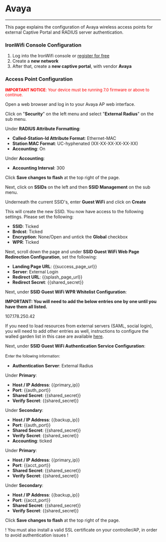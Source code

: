 # **Avaya**

---

This page explains the configuration of Avaya wireless access points for external Captive  Portal and RADIUS server authentication.

### IronWifi Console Configuration

1. Log into the IronWifi console or [register for free](https://console.ironwifi.com/register)
2. Create a **new network**
3. After that, create a **new captive portal**, with vendor **Avaya**

### Access Point Configuration

<span style="font-size: 13px; color: rgb(255, 0, 0);">**IMPORTANT NOTICE**: Your device must be running 7.0 firmware or above to continue.

Open a web browser and log in to your Avaya AP web interface.

Click on "**Security**" on the left menu and select "**External Radius**" on the sub menu.

Under **RADIUS Attribute Formatting**:

- **Called-Station-Id Attribute Format**<span >: Ethernet-MAC
- **Station MAC Format**<span >: UC-hyphenated (XX-XX-XX-XX-XX-XX)
- **Accounting**: On

Under **Accounting**<span >:

- **Accounting Interval**: 300
  
Click **Save changes to flash** at the top right of the page.

Next, click on **SSIDs** on the left and then **SSID Management** on the sub menu.

Underneath the current SSID's, enter **Guest WiFi** and click on **Create**

This will create the new SSID. You now have access to the following settings. Please set the following:

- **SSID**: Ticked
- **Brdcst**: Ticked
- **Encryption**: None/Open and untick the **Global** checkbox
- **WPR**: Ticked
  
Next, scroll down the page and under **SSID Guest WiFi Web Page Redirection Configuration**, set the following:

- **Landing Page URL**: {{success_page_url}}
- **Server**: External Login
- **Redirect URL**: {{splash_page_url}}
- **Redirect Secret**: {{shared_secret}}
  
Next, under **SSID Guest WiFi WPR Whitelist Configuration**:

**IMPORTANT: You will need to add the below entries one by one until you have them all listed.**
  
107.178.250.42
  
If you need to load resources from external servers (SAML, social login), you will need to add other entries as well, instructions to configure the walled garden list in this case are available [here](https://ironwifi.com/walled-garden-list-guide).

Next, under **SSID Guest WiFi Authentication Service Configuration**:

<span style="font-size: 13px; font-family: 'Helvetica Neue', Helvetica, Arial, sans-serif;">Enter the following information:

- **Authentication Server**<span >: External Radius

Under **Primary**:

- **Host / IP Address**<span >: {{primary_ip}}
- **Port**<span >: {{auth_port}}
- **Shared Secret**<span >: {{shared_secret}}
- **Verify Secret**<span >: {{shared_secret}}

Under **Secondary**:

- **Host / IP Address**<span >: {{backup_ip}}
- **Port**<span >: {{auth_port}}
- **Shared Secret**<span >: {{shared_secret}}
- **Verify Secret**<span >: {{shared_secret}}  
- **Accounting**<span >: ticked

Under **Primary**:

- **Host / IP Address**<span >: {{primary_ip}}
- **Port**<span >: {{acct_port}}
- **Shared Secret**<span >: {{shared_secret}}
- <span >**Verify Secret**<span >: {{shared_secret}}

Under **Secondary**:

- **Host / IP Address**<span >: {{backup_ip}}
- <span >**Port**<span >: {{acct_port}}
- <span >**Shared Secret**<span >: {{shared_secret}}
- **Verify Secret**<span >: {{shared_secret}}
    
Click **Save changes to flash**<span> at the top right of the page.

! You must also install a valid SSL certificate on your controller/AP, in order to avoid authentication issues !
